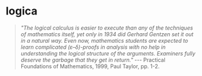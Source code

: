 # logica

> *"The logical calculus is easier to execute than any of the techniques of mathematics itself, yet only in 1934 did Gerhard Gentzen set it out in a natural way. Even now, mathematics students are expected to learn complicated (ε–δ)-proofs in analysis with no help in understanding the logical structure of the arguments. Examiners fully deserve the garbage that they get in return."* --- Practical Foundations of Mathematics, 1999, Paul Taylor, pp. 1-2.


